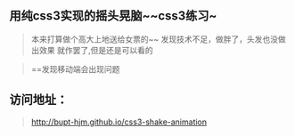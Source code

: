 ## 用纯css3实现的摇头晃脑~~css3练习~
>本来打算做个高大上地送给女票的~~
>发现技术不足，做胖了，头发也没做出效果
>就作罢了,但是还是可以看的


>==发现移动端会出现问题

## 访问地址：
>http://bupt-hjm.github.io/css3-shake-animation